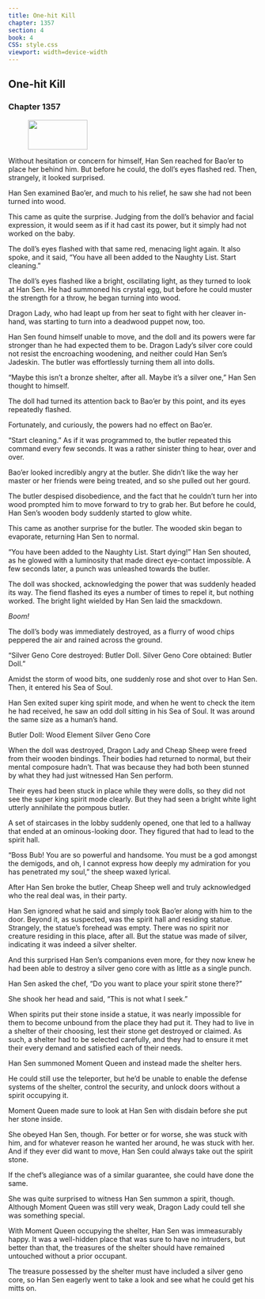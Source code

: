 ```yaml
---
title: One-hit Kill
chapter: 1357
section: 4
book: 4
CSS: style.css
viewport: width=device-width
---
```


## One-hit Kill

### Chapter 1357

<figure>
	<img src="../Images/gem.gif" alt="" id="gem" width="120" height="60" />
</figure>

Without hesitation or concern for himself, Han Sen reached for Bao’er to place her behind him. But before he could, the doll’s eyes flashed red. Then, strangely, it looked surprised.

Han Sen examined Bao’er, and much to his relief, he saw she had not been turned into wood.

This came as quite the surprise. Judging from the doll’s behavior and facial expression, it would seem as if it had cast its power, but it simply had not worked on the baby.

The doll’s eyes flashed with that same red, menacing light again. It also spoke, and it said, “You have all been added to the Naughty List. Start cleaning.”

The doll’s eyes flashed like a bright, oscillating light, as they turned to look at Han Sen. He had summoned his crystal egg, but before he could muster the strength for a throw, he began turning into wood.

Dragon Lady, who had leapt up from her seat to fight with her cleaver in-hand, was starting to turn into a deadwood puppet now, too.

Han Sen found himself unable to move, and the doll and its powers were far stronger than he had expected them to be. Dragon Lady’s silver core could not resist the encroaching woodening, and neither could Han Sen’s Jadeskin. The butler was effortlessly turning them all into dolls.

“Maybe this isn’t a bronze shelter, after all. Maybe it’s a silver one,” Han Sen thought to himself.

The doll had turned its attention back to Bao’er by this point, and its eyes repeatedly flashed.

Fortunately, and curiously, the powers had no effect on Bao’er.

“Start cleaning.” As if it was programmed to, the butler repeated this command every few seconds. It was a rather sinister thing to hear, over and over.

Bao’er looked incredibly angry at the butler. She didn’t like the way her master or her friends were being treated, and so she pulled out her gourd.

The butler despised disobedience, and the fact that he couldn’t turn her into wood prompted him to move forward to try to grab her. But before he could, Han Sen’s wooden body suddenly started to glow white.

This came as another surprise for the butler. The wooded skin began to evaporate, returning Han Sen to normal.

“You have been added to the Naughty List. Start dying!” Han Sen shouted, as he glowed with a luminosity that made direct eye-contact impossible. A few seconds later, a punch was unleashed towards the butler.

The doll was shocked, acknowledging the power that was suddenly headed its way. The fiend flashed its eyes a number of times to repel it, but nothing worked. The bright light wielded by Han Sen laid the smackdown.

*Boom!*

The doll’s body was immediately destroyed, as a flurry of wood chips peppered the air and rained across the ground.

“Silver Geno Core destroyed: Butler Doll. Silver Geno Core obtained: Butler Doll.”

Amidst the storm of wood bits, one suddenly rose and shot over to Han Sen. Then, it entered his Sea of Soul.

Han Sen exited super king spirit mode, and when he went to check the item he had received, he saw an odd doll sitting in his Sea of Soul. It was around the same size as a human’s hand.

Butler Doll: Wood Element Silver Geno Core

When the doll was destroyed, Dragon Lady and Cheap Sheep were freed from their wooden bindings. Their bodies had returned to normal, but their mental composure hadn’t. That was because they had both been stunned by what they had just witnessed Han Sen perform.

Their eyes had been stuck in place while they were dolls, so they did not see the super king spirit mode clearly. But they had seen a bright white light utterly annihilate the pompous butler.

A set of staircases in the lobby suddenly opened, one that led to a hallway that ended at an ominous-looking door. They figured that had to lead to the spirit hall.

“Boss Bub! You are so powerful and handsome. You must be a god amongst the demigods, and oh, I cannot express how deeply my admiration for you has penetrated my soul,” the sheep waxed lyrical.

After Han Sen broke the butler, Cheap Sheep well and truly acknowledged who the real deal was, in their party.

Han Sen ignored what he said and simply took Bao’er along with him to the door. Beyond it, as suspected, was the spirit hall and residing statue. Strangely, the statue’s forehead was empty. There was no spirit nor creature residing in this place, after all. But the statue was made of silver, indicating it was indeed a silver shelter.

And this surprised Han Sen’s companions even more, for they now knew he had been able to destroy a silver geno core with as little as a single punch.

Han Sen asked the chef, “Do you want to place your spirit stone there?”

She shook her head and said, “This is not what I seek.”

When spirits put their stone inside a statue, it was nearly impossible for them to become unbound from the place they had put it. They had to live in a shelter of their choosing, lest their stone get destroyed or claimed. As such, a shelter had to be selected carefully, and they had to ensure it met their every demand and satisfied each of their needs.

Han Sen summoned Moment Queen and instead made the shelter hers.

He could still use the teleporter, but he’d be unable to enable the defense systems of the shelter, control the security, and unlock doors without a spirit occupying it.

Moment Queen made sure to look at Han Sen with disdain before she put her stone inside.

She obeyed Han Sen, though. For better or for worse, she was stuck with him, and for whatever reason he wanted her around, he was stuck with her. And if they ever did want to move, Han Sen could always take out the spirit stone.

If the chef’s allegiance was of a similar guarantee, she could have done the same.

She was quite surprised to witness Han Sen summon a spirit, though. Although Moment Queen was still very weak, Dragon Lady could tell she was something special.

With Moment Queen occupying the shelter, Han Sen was immeasurably happy. It was a well-hidden place that was sure to have no intruders, but better than that, the treasures of the shelter should have remained untouched without a prior occupant.

The treasure possessed by the shelter must have included a silver geno core, so Han Sen eagerly went to take a look and see what he could get his mitts on.